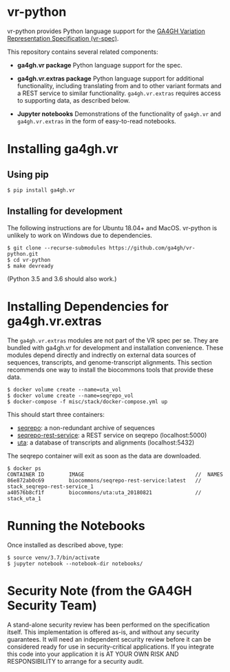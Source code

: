 # vr-python

vr-python provides Python language support for the [GA4GH Variation
Representation Specification
(vr-spec)](https://github.com/ga4gh/vr-spec).

This repository contains several related components:

* **ga4gh.vr package** Python language support for the spec. 

* **ga4gh.vr.extras package** Python language support for additional
  functionality, including translating from and to other variant
  formats and a REST service to similar functionality.
  `ga4gh.vr.extras` requires access to supporting data, as described
  below.

* **Jupyter notebooks** Demonstrations of the functionality of
  `ga4gh.vr` and `ga4gh.vr.extras` in the form of easy-to-read
  notebooks.



# Installing ga4gh.vr

## Using pip

```
$ pip install ga4gh.vr
```

## Installing for development

The following instructions are for Ubuntu 18.04+ and MacOS.
vr-python is unlikely to work on Windows due to dependencies.

```
$ git clone --recurse-submodules https://github.com/ga4gh/vr-python.git
$ cd vr-python
$ make devready
```

(Python 3.5 and 3.6 should also work.)



# Installing Dependencies for ga4gh.vr.extras

The `ga4gh.vr.extras` modules are not part of the VR spec per se.
They are bundled with ga4gh.vr for development and installation
convenience.  These modules depend directly and indrectly on external
data sources of sequences, transcripts, and genome-transcript
alignments.  This section recommends one way to install the biocommons
tools that provide these data.


```
$ docker volume create --name=uta_vol
$ docker volume create --name=seqrepo_vol
$ docker-compose -f misc/stack/docker-compose.yml up
```

This should start three containers:
* [seqrepo](https://github.com/biocommons/seqrepo): a non-redundant archive of sequences
* [seqrepo-rest-service](https://github.com/biocommons/seqrepo-rest-service): a REST service on seqrepo (localhost:5000)
* [uta](https://github.com/biocommons/uta): a database of transcripts and alignments (localhost:5432)

The seqrepo container will exit as soon as the data are downloaded.

```
$ docker ps
CONTAINER ID        IMAGE                                    //  NAMES
86e872ab0c69        biocommons/seqrepo-rest-service:latest   //  stack_seqrepo-rest-service_1
a40576b8cf1f        biocommons/uta:uta_20180821              //  stack_uta_1
```



# Running the Notebooks

Once installed as described above, type:

```
$ source venv/3.7/bin/activate
$ jupyter notebook --notebook-dir notebooks/
```


# Security Note (from the GA4GH Security Team)

A stand-alone security review has been performed on the specification
itself.  This implementation is offered as-is, and without any
security guarantees. It will need an independent security review
before it can be considered ready for use in security-critical
applications. If you integrate this code into your application it is
AT YOUR OWN RISK AND RESPONSIBILITY to arrange for a security audit.
